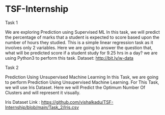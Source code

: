 # TSF-Internship

Task 1

We are exploring Prediction using Supervised ML In this task, we will predict the percentage of marks that a student is expected to score based upon the number of hours they studied. This is a simple linear regression task as it involves only 2 variables.
Here we are going to answer the question that,
what will be predicted score if a student study for 9.25 hrs in a day?
we are using Python3 to perform this task.
Dataset: http://bit.ly/w-data

Task 2

Prediction Using Unsupervised Machine Learning In this Task, we are going to perform Prediction Using Unsupervised Machine Learning. For This Task, we will use Iris Dataset. Here we will Predict the Optimum Number Of Clusters and will represent it visually.

Iris Dataset Link : https://github.com/vishalkadu/TSF-Internship/blob/main/Task_2/Iris.csv
